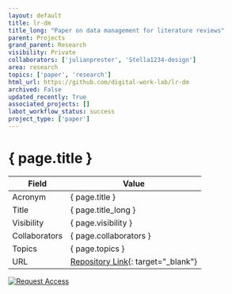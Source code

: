 ```yaml
---
layout: default
title: lr-dm
title_long: "Paper on data management for literature reviews"
parent: Projects
grand_parent: Research
visibility: Private
collaborators: ['julianprester', 'Stella1234-design']
area: research
topics: ['paper', 'research']
html_url: https://github.com/digital-work-lab/lr-dm
archived: False
updated_recently: True
associated_projects: []
labot_workflow_status: success
project_type: ['paper']
---
```


# { page.title }

Field               | Value
------------------- | ----------------------------------
Acronym             | { page.title }
Title               | { page.title_long }
Visibility          | { page.visibility }
Collaborators       | { page.collaborators }
Topics              | { page.topics }
URL                 | [Repository Link](https://github.com/digital-work-lab/lr-dm){: target="_blank"}

[![Request Access](https://img.shields.io/badge/Request-Access-blue?style=for-the-badge)](https://github.com/digital-work-lab/lr-dm/issues/new?assignees=geritwagner&labels=access+request&template=request-repo-access.md&title=%5BAccess+Request%5D+Request+for+access+to+repository)

